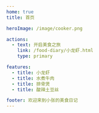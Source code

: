 ```yaml
---
home: true
title: 首页

heroImage: /image/cooker.png

actions:
  - text: 开启美食之旅
    link: /food-diary/小龙虾.html
    type: primary

features:
  - title: 小龙虾
  - title: 水煮牛肉
  - title: 排骨煲
  - title: 酸辣土豆丝

footer: 欢迎来到小张的美食日记
---
```

